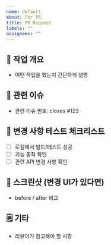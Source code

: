 ```yaml
---
name: default
about: For PR
title: PR Request
labels: ""
assignees: ""
---
```


## 📌 작업 개요

- 어떤 작업을 했는지 간단하게 설명

## 🧩 관련 이슈

- 관련 이슈 번호: closes #123

## 🧪 변경 사항 테스트 체크리스트

- [ ] 로컬에서 빌드/테스트 성공
- [ ] 기능 동작 확인
- [ ] 관련 API 변경 사항 확인

## 📸 스크린샷 (변경 UI가 있다면)

- before / after 비교

## 🗒️ 기타

- 리뷰어가 참고해야 할 사항
